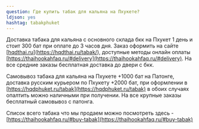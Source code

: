 ```yaml
---
question: Где купить табак для кальяна на Пхукете?
ldjson: yes 
hashtag: tabakphuket
---
```


Доставка табака для кальяна с основного склада бкк на Пхукет 1 день и стоит 300 бат при оплате до 3 часов дня. Заказ оформить на сайте [[hqdthai.ru](https://hqdthai.ru/tabak/)](https://hqdthai.ru/tabak/), доступные методы онлайн оплаты [https://thaihookahfaq.ru/#delivery](https://thaihookahfaq.ru/#delivery).  На все средние заказы бесплатная доставка до двери с бкк.

Самовывоз табака для кальяна на Пхукете +1000 бат на Патонге, доставка русским курьером по Пхукету +2000 бат, при оформлении в  [https://hqdphuket.ru/tabak](https://hqdphuket.ru/tabak) в обоих случаях опалтить можно наличными при получении. На все крупные заказы бесплатный самовывоз с патонга.

Список всего табака что мы продаем можно посмотреть здесь -  [https://thaihookahfaq.ru/#buy-tabak](https://thaihookahfaq.ru/#buy-tabak)


